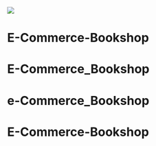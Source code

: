 ![](commerce.gif)
# E-Commerce-Bookshop
# E-Commerce_Bookshop
# e-Commerce_Bookshop
# E-Commerce-Bookshop
